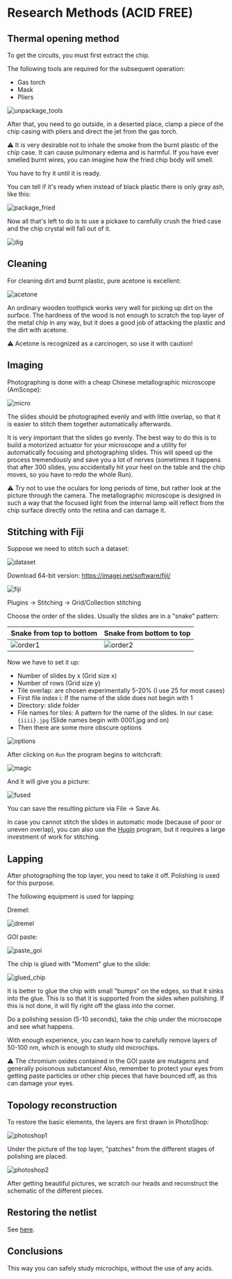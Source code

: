# Research Methods (ACID FREE)

## Thermal opening method

To get the circuits, you must first extract the chip.

The following tools are required for the subsequent operation:
- Gas torch
- Mask
- Pliers

![unpackage_tools](/imgstore/shop/unpackage_tools.jpg)

After that, you need to go outside, in a deserted place, clamp a piece of the chip casing with pliers and direct the jet from the gas torch.

:warning: It is very desirable not to inhale the smoke from the burnt plastic of the chip case. It can cause pulmonary edema and is harmful. If you have ever smelled burnt wires, you can imagine how the fried chip body will smell.

You have to fry it until it is ready.

You can tell if it's ready when instead of black plastic there is only gray ash, like this:

![package_fried](/imgstore/shop/package_fried.jpg)

Now all that's left to do is to use a pickaxe to carefully crush the fried case and the chip crystal will fall out of it.

![dig](/imgstore/shop/dig.jpg)

## Cleaning

For cleaning dirt and burnt plastic, pure acetone is excellent:

![acetone](/imgstore/shop/acetone.jpg)

An ordinary wooden toothpick works very well for picking up dirt on the surface. The hardness of the wood is not enough to scratch the top layer of the metal chip in any way, but it does a good job of attacking the plastic and the dirt with acetone.

:warning: Acetone is recognized as a carcinogen, so use it with caution!

## Imaging

Photographing is done with a cheap Chinese metallographic microscope (AmScope):

![micro](/imgstore/shop/micro.jpg)

The slides should be photographed evenly and with little overlap, so that it is easier to stitch them together automatically afterwards.

It is very important that the slides go evenly. The best way to do this is to build a motorized actuator for your microscope and a utility for automatically focusing and photographing slides. This will speed up the process tremendously and save you a lot of nerves (sometimes it happens that after 300 slides, you accidentally hit your heel on the table and the chip moves, so you have to redo the whole Run).

:warning: Try not to use the oculars for long periods of time, but rather look at the picture through the camera. The metallographic microscope is designed in such a way that the focused light from the internal lamp will reflect from the chip surface directly onto the retina and can damage it.

## Stitching with Fiji

Suppose we need to stitch such a dataset:

![dataset](/imgstore/shop/dataset.jpg)

Download 64-bit version: https://imagej.net/software/fiji/

![fiji](/imgstore/shop/fiji.jpg)

Plugins -> Stitching -> Grid/Collection stitching

Choose the order of the slides. Usually the slides are in a "snake" pattern:

|Snake from top to bottom|Snake from bottom to top|
|---|---|
|![order1](/imgstore/shop/order1.jpg)|![order2](/imgstore/shop/order2.jpg)|

Now we have to set it up:
- Number of slides by x (Grid size x)
- Number of rows (Grid size y)
- Tile overlap: are chosen experimentally 5-20% (I use 25 for most cases)
- First file index i: If the name of the slide does not begin with 1
- Directory: slide folder
- File names for tiles: A pattern for the name of the slides. In our case: `{iiii}.jpg` (Slide names begin with 0001.jpg and on)
- Then there are some more obscure options

![options](/imgstore/shop/options.jpg)

After clicking on `Run` the program begins to witchcraft:

![magic](/imgstore/shop/magic.jpg)

And it will give you a picture:

![fused](/imgstore/shop/fused.jpg)

You can save the resulting picture via File -> Save As.

In case you cannot stitch the slides in automatic mode (because of poor or uneven overlap), you can also use the [Hugin](https://hugin.sourceforge.io/) program, but it requires a large investment of work for stitching.

## Lapping

After photographing the top layer, you need to take it off. Polishing is used for this purpose.

The following equipment is used for lapping:

Dremel:

![dremel](/imgstore/shop/dremel.jpg)

GOI paste:

![paste_goi](/imgstore/shop/paste_goi.jpg)

The chip is glued with "Moment" glue to the slide:

![glued_chip](/imgstore/shop/glued_chip.jpg)

It is better to glue the chip with small "bumps" on the edges, so that it sinks into the glue. This is so that it is supported from the sides when polishing. If this is not done, it will fly right off the glass into the corner.

Do a polishing session (5-10 seconds), take the chip under the microscope and see what happens.

With enough experience, you can learn how to carefully remove layers of 50-100 nm, which is enough to study old microchips.

:warning: The chromium oxides contained in the GOI paste are mutagens and generally poisonous substances! Also, remember to protect your eyes from getting paste particles or other chip pieces that have bounced off, as this can damage your eyes.

## Topology reconstruction

To restore the basic elements, the layers are first drawn in PhotoShop:

![photoshop1](/imgstore/shop/photoshop1.jpg)

Under the picture of the top layer, "patches" from the different stages of polishing are placed:

![photoshop2](/imgstore/shop/photoshop2.jpg)

After getting beautiful pictures, we scratch our heads and reconstruct the schematic of the different pieces.

## Restoring the netlist

See [here](/netlist/sm83/Readme.md).

## Conclusions

This way you can safely study microchips, without the use of any acids.
